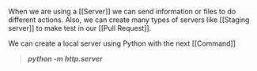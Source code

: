 
When we are using a [[Server]] we can send information or files to do different actions. Also, we can create many types of servers like [[Staging server]] to make test in our [[Pull Request]].

We can create a local server using Python with the next [[Command]]

> ***python -m http.server***

